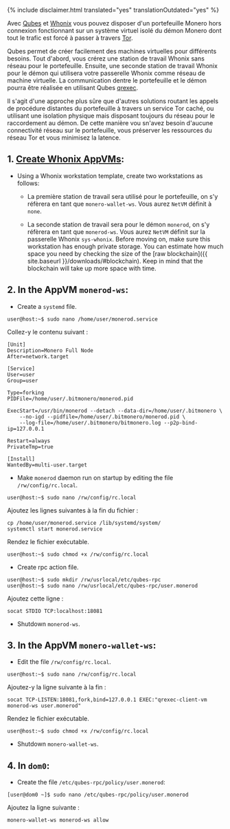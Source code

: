 {% include disclaimer.html translated="yes" translationOutdated="yes" %}

Avec [Qubes](https://qubes-os.org) et [Whonix](https://whonix.org) vous
pouvez disposer d'un portefeuille Monero hors connexion fonctionnant sur un
système virtuel isolé du démon Monero dont tout le trafic est forcé à passer
à travers [Tor](https://torproject.org).

Qubes permet de créer facilement des machines virtuelles pour différents
besoins. Tout d'abord, vous crérez une station de travail Whonix sans réseau
pour le portefeuille. Ensuite, une seconde station de travail Whonix pour le
démon qui utilisera votre passerelle Whonix comme réseau de machine
virtuelle. La communication dentre le portefeuille et le démon pourra être
réalisée en utilisant Qubes [qrexec](https://www.qubes-os.org/doc/qrexec3/).

Il s'agit d'une approche plus sûre que d'autres solutions routant les appels
de procédure distantes du portefeuille à travers un service Tor caché, ou
utilisant une isolation physique mais disposant toujours du réseau pour le
raccordement au démon. De cette manière vou sn'avez besoin d'aucune
connectivité réseau sur le portefeuille, vous préserver les ressources du
réseau Tor et vous minimisez la latence.

## 1. [Create Whonix AppVMs](https://www.whonix.org/wiki/Qubes/Install):

+ Using a Whonix workstation template, create two workstations as follows:

  - La première station de travail sera utilisé pour le portefeuille, on s'y
    réfèrera en tant que `monero-wallet-ws`. Vous aurez `NetVM` définit à
    `none`.

  - La seconde station de travail sera pour le démon `monerod`, on s'y
    réfèrera en tant que `monerod-ws`. Vous aurez `NetVM` définit sur la
    passerelle Whonix `sys-whonix`. Before moving on, make sure this
    workstation has enough private storage. You can estimate how much space
    you need by checking the size of the [raw blockchain]({{ site.baseurl
    }}/downloads/#blockchain). Keep in mind that the blockchain will take up
    more space with time.

## 2. In the AppVM `monerod-ws`:

+ Create a `systemd` file.

```
user@host:~$ sudo nano /home/user/monerod.service
```

Collez-y le contenu suivant :

```
[Unit]
Description=Monero Full Node
After=network.target

[Service]
User=user
Group=user

Type=forking
PIDFile=/home/user/.bitmonero/monerod.pid

ExecStart=/usr/bin/monerod --detach --data-dir=/home/user/.bitmonero \
    --no-igd --pidfile=/home/user/.bitmonero/monerod.pid \
    --log-file=/home/user/.bitmonero/bitmonero.log --p2p-bind-ip=127.0.0.1

Restart=always
PrivateTmp=true

[Install]
WantedBy=multi-user.target
```

+ Make `monerod` daemon run on startup by editing the file
  `/rw/config/rc.local`.

```
user@host:~$ sudo nano /rw/config/rc.local
```

Ajoutez les lignes suivantes à la fin du fichier :

```
cp /home/user/monerod.service /lib/systemd/system/
systemctl start monerod.service
```

Rendez le fichier exécutable.

```
user@host:~$ sudo chmod +x /rw/config/rc.local
```

+ Create rpc action file.

```
user@host:~$ sudo mkdir /rw/usrlocal/etc/qubes-rpc
user@host:~$ sudo nano /rw/usrlocal/etc/qubes-rpc/user.monerod
```

Ajoutez cette ligne :

```
socat STDIO TCP:localhost:18081
```

+ Shutdown `monerod-ws`.

## 3. In the AppVM `monero-wallet-ws`:

+ Edit the file `/rw/config/rc.local`.

```
user@host:~$ sudo nano /rw/config/rc.local
```

Ajoutez-y la ligne suivante à la fin :

```
socat TCP-LISTEN:18081,fork,bind=127.0.0.1 EXEC:"qrexec-client-vm monerod-ws user.monerod"
```

Rendez le fichier exécutable.

```
user@host:~$ sudo chmod +x /rw/config/rc.local
```

+ Shutdown `monero-wallet-ws`.

## 4. In `dom0`:

+ Create the file `/etc/qubes-rpc/policy/user.monerod`:

```
[user@dom0 ~]$ sudo nano /etc/qubes-rpc/policy/user.monerod
```

Ajoutez la ligne suivante :

```
monero-wallet-ws monerod-ws allow
```
